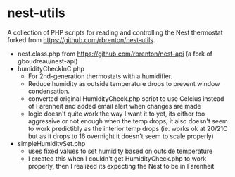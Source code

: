 nest-utils
==========

A collection of PHP scripts for reading and controlling the Nest thermostat forked from https://github.com/rbrenton/nest-utils.
- nest.class.php from https://github.com/rbrenton/nest-api (a fork of gboudreau/nest-api)
- humidityCheckInC.php 
  - For 2nd-generation thermostats with a humidifier.  
  - Reduce humidity as outside temperature drops to prevent window condensation.
  - converted original HumidityCheck.php script to use Celcius instead of Farenheit and added email alert when changes are made
  - logic doesn't quite work the way I want it to yet, its either too aggressive or not enough when the temp drops, it also doesn't seem to work predictibly as the interior temp drops (ie. works ok at 20/21C but as it drops to 16 overnight it doesn't seem to scale properly)
- simpleHumiditySet.php
  - uses fixed values to set humidity based on outside temperature
  - I created this when I couldn't get HumidityCheck.php to work properly, then I realized its expecting the Nest to be in Farenheit
